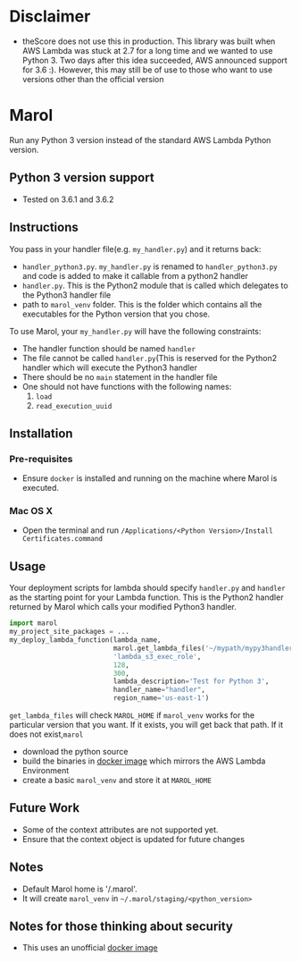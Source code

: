 # Disclaimer
* theScore does not use this in production. This library was built when AWS Lambda was stuck at 2.7 for a long time and we wanted to use Python 3. Two days after this idea succeeded, AWS announced support for 3.6 :). However, this may still be of use to those who want to use versions other than the official version

# Marol

Run any Python 3 version instead of the standard AWS Lambda Python version.

## Python 3 version support

* Tested on 3.6.1 and 3.6.2


## Instructions
You pass in your handler file(e.g. `my_handler.py`) and it returns back:

* `handler_python3.py`. `my_handler.py` is renamed to `handler_python3.py` and code is added to make it callable from a python2 handler
* `handler.py`. This is the Python2 module that is called which delegates to the Python3 handler file
* path to `marol_venv` folder. This is the folder which contains all the executables for the Python version that you chose.

To use Marol, your `my_handler.py` will have the following constraints:

* The handler function should be named `handler`
* The file cannot be called `handler.py`(This is reserved for the Python2 handler which will execute the Python3 handler
* There should be no `main` statement in the handler file
* One should not have functions with the following names:
   1. `load`
   2. `read_execution_uuid`


## Installation
### Pre-requisites
* Ensure `docker` is installed and running on the machine where Marol is executed.

### Mac OS X
* Open the terminal and run `/Applications/<Python Version>/Install Certificates.command` 


## Usage

Your deployment scripts for lambda should specify `handler.py` and `handler` as the starting point for your Lambda function. This is the Python2 handler returned by Marol which calls your modified Python3 handler.


```python
import marol
my_project_site_packages = ...
my_deploy_lambda_function(lambda_name,
                          marol.get_lambda_files('~/mypath/mypy3handler.py', '3.6.1') + my_project_site_packages,
                          'lambda_s3_exec_role',
                          128,
                          300,
                          lambda_description='Test for Python 3',
                          handler_name="handler",
                          region_name='us-east-1')

```

`get_lambda_files` will check `MAROL_HOME` if `marol_venv` works for the particular version that you want. If it exists, you will get back that path. If it does not exist,`marol` 
* download the python source
* build the binaries in [docker image](https://github.com/lambci/docker-lambda) which mirrors the AWS Lambda Environment
* create a basic `marol_venv` and store it at `MAROL_HOME`

## Future Work
* Some of the context attributes are not supported yet.
* Ensure that the context object is updated for future changes

## Notes
* Default Marol home is '<HOME>/.marol'. 
* It will create `marol_venv` in `~/.marol/staging/<python_version>`


## Notes for those thinking about security
* This uses an unofficial [docker image](https://github.com/lambci/docker-lambda)
